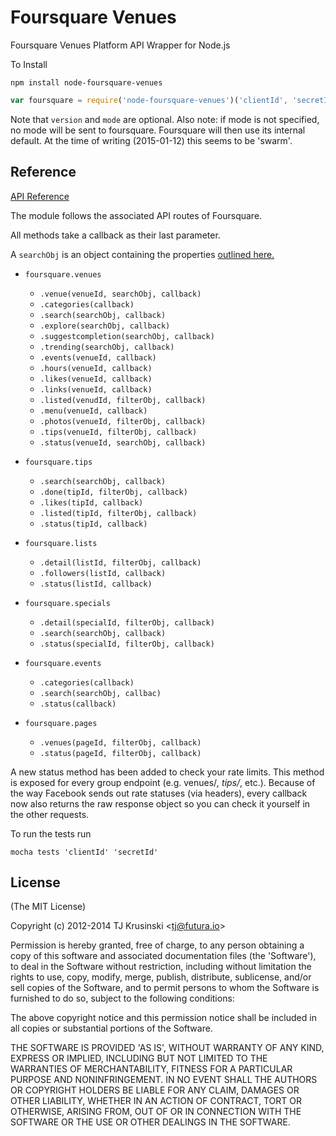 # Foursquare Venues

Foursquare Venues Platform API Wrapper for Node.js

To Install

`npm install node-foursquare-venues`


``` javascript
var foursquare = require('node-foursquare-venues')('clientId', 'secretId', 'version', 'mode')
```

Note that `version` and `mode` are optional.
Also note: if mode is not specified, no mode will be sent to foursquare. Foursquare will then use its internal default. At the time of writing (2015-01-12) this seems to be 'swarm'.

## Reference
[API Reference](https://developer.foursquare.com/overview/venues)

The module follows the associated API routes of Foursquare.

All methods take a callback as their last parameter.

A `searchObj` is an object containing the properties [outlined here.](https://developer.foursquare.com/docs/venues/search)

* `foursquare.venues`
   * `.venue(venueId, searchObj, callback)`
   * `.categories(callback)`
   * `.search(searchObj, callback)`
   * `.explore(searchObj, callback)`
   * `.suggestcompletion(searchObj, callback)`
   * `.trending(searchObj, callback)`
   * `.events(venueId, callback)`
   * `.hours(venueId, callback)`
   * `.likes(venueId, callback)`
   * `.links(venueId, callback)`
   * `.listed(venudId, filterObj, callback)`
   * `.menu(venueId, callback)`
   * `.photos(venueId, filterObj, callback)`
   * `.tips(venueId, filterObj, callback)`
   * `.status(venueId, searchObj, callback)`
   
* `foursquare.tips`
   * `.search(searchObj, callback)`
   * `.done(tipId, filterObj, callback)`
   * `.likes(tipId, callback)`
   * `.listed(tipId, filterObj, callback)`
   * `.status(tipId, callback)`
   
* `foursquare.lists`
   * `.detail(listId, filterObj, callback)`
   * `.followers(listId, callback)`
   * `.status(listId, callback)`
   
* `foursquare.specials`
   * `.detail(specialId, filterObj, callback)`
   * `.search(searchObj, callback)`
   * `.status(specialId, filterObj, callback)`

* `foursquare.events`
   * `.categories(callback)`
   * `.search(searchObj, callbac)`
   * `.status(callback)`

* `foursquare.pages`
   * `.venues(pageId, filterObj, callback)`
   * `.status(pageId, filterObj, callback)`

A new status method has been added to check your rate limits. This method is exposed for every group endpoint (e.g. venues/*, tips/*, etc.). 
Because of the way Facebook sends out rate statuses (via headers), every callback now also returns the raw response object so you can check it yourself in the other requests.

To run the tests run

`mocha tests 'clientId' 'secretId'`

## License

(The MIT License)

Copyright (c) 2012-2014 TJ Krusinski &lt;tj@futura.io&gt;

Permission is hereby granted, free of charge, to any person obtaining
a copy of this software and associated documentation files (the
'Software'), to deal in the Software without restriction, including
without limitation the rights to use, copy, modify, merge, publish,
distribute, sublicense, and/or sell copies of the Software, and to
permit persons to whom the Software is furnished to do so, subject to
the following conditions:

The above copyright notice and this permission notice shall be
included in all copies or substantial portions of the Software.

THE SOFTWARE IS PROVIDED 'AS IS', WITHOUT WARRANTY OF ANY KIND,
EXPRESS OR IMPLIED, INCLUDING BUT NOT LIMITED TO THE WARRANTIES OF
MERCHANTABILITY, FITNESS FOR A PARTICULAR PURPOSE AND NONINFRINGEMENT.
IN NO EVENT SHALL THE AUTHORS OR COPYRIGHT HOLDERS BE LIABLE FOR ANY
CLAIM, DAMAGES OR OTHER LIABILITY, WHETHER IN AN ACTION OF CONTRACT,
TORT OR OTHERWISE, ARISING FROM, OUT OF OR IN CONNECTION WITH THE
SOFTWARE OR THE USE OR OTHER DEALINGS IN THE SOFTWARE.
